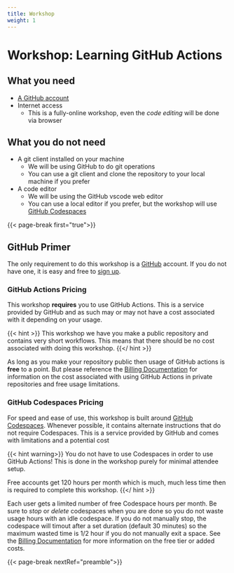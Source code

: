 ```yaml
---
title: Workshop
weight: 1
---
```


# Workshop: Learning GitHub Actions

## What you need

* [A GitHub account](https://github.com/signup)
* Internet access
  * This is a fully-online workshop, even the *code editing* will be done via browser

## What you do **not** need

* A git client installed on your machine
  * We will be using GitHub to do git operations
  * You can use a git client and clone the repository to your local machine if you prefer
* A code editor
  * We will be using the GitHub vscode web editor
  * You can use a local editor if you prefer, but the workshop will use [GitHub Codespaces](https://github.com/features/codespaces)

{{< page-break first="true">}}

## GitHub Primer

The only requirement to do this workshop is a [GitHub](https://github.com) account. If you do not have one, it is easy and free to [sign up](https://github.com/signup).

### GitHub Actions Pricing

This workshop **requires** you to use GitHub Actions. This is a service provided by GitHub and as such may or may not have
a cost associated with it depending on your usage.

{{< hint >}}
This workshop we have you make a public repository and contains very short workflows.
This means that there should be no cost associated with doing this workshop.
{{</ hint >}}

As long as you make your repository public then usage of GitHub actions is **free** to a point. But
please reference the [Billing Documentation](https://docs.github.com/en/billing/managing-billing-for-github-actions/about-billing-for-github-actions)
for information on the cost associated with using GitHub Actions in private repositories and free usage limitations.

### GitHub Codespaces Pricing

For speed and ease of use, this workshop is built around [GitHub Codespaces](https://github.com/features/codespaces). Whenever possible, it contains alternate instructions that do not require Codespaces. This is a service
provided by GitHub and comes with limitations and a potential cost

{{< hint warning>}}
You do not have to use Codespaces in order to use GitHub Actions! This is done in the workshop purely for minimal attendee setup.

Free accounts get 120 hours per month which is much, much less time then is required to complete this workshop.
{{</ hint >}}

Each user gets a limited number of free Codespace hours per month. Be sure to *stop* or *delete* codespaces when you are done so you do not waste usage hours
with an idle codespace. If you do not manually stop, the codespace will timout after a set duration (default 30 minutes) so the maximum wasted time is 1/2 hour if you do not
manually exit a space. See the [Billing Documentation](https://docs.github.com/en/billing/managing-billing-for-github-codespaces/about-billing-for-github-codespaces) for more information
on the free tier or added costs.

{{< page-break nextRef="preamble">}}
